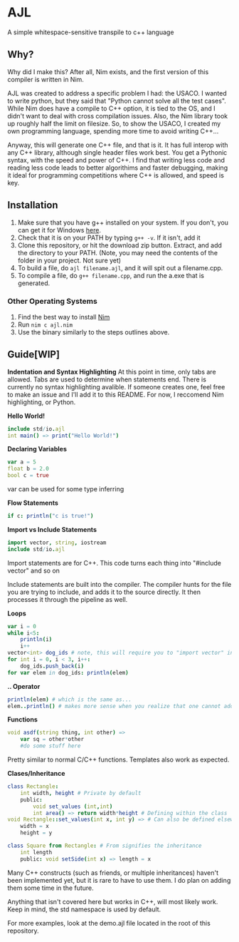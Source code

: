 # AJL

A simple whitespace-sensitive transpile to c++ language
## Why?
Why did I make this? After all, Nim exists, and the first version of this compiler is written in Nim. 

AJL was created to address a specific problem I had: the USACO. I wanted to write python, but they said that "Python cannot solve all the test cases".
While Nim does have a compile to C++ option, it is tied to the OS, and I didn't want to deal with cross compilation issues. Also, the Nim library took up roughly half the 
limit on filesize.
So, to show the USACO, I created my own programming language, spending more time to avoid writing C++...

Anyway, this will generate one C++ file, and that is it. It has full interop with any C++ library, although single header files work best. You get a Pythonic syntax, with the speed and 
power of C++. I find that writing less code and reading less code leads to better algorithims and faster debugging, making it ideal for programming competitions where 
C++ is allowed, and speed is key.

## Installation
1. Make sure that you have g++ installed on your system. If you don't, you can get it for Windows [here](http://www1.cmc.edu/pages/faculty/alee/g++/g++.html).
2. Check that it is on your PATH by typing `g++ -v`. If it isn't, add it
3. Clone this repository, or hit the download zip button. Extract, and add the directory to your PATH. (Note, you may need the contents of the folder in your project. Not sure yet)
4. To build a file, do `ajl filename.ajl`, and it will spit out a filename.cpp. 
5. To compile a file, do `g++ filename.cpp`, and run the a.exe that is generated.

### Other Operating Systems
1. Find the best way to install [Nim](https://nim-lang.org/)
2. Run `nim c ajl.nim`
3. Use the binary similarly to the steps outlines above.

## Guide[WIP]
**Indentation and Syntax Highlighting**
At this point in time, only tabs are allowed. Tabs are used to determine when statements end.
There is currently no syntax highlighting avalible. If someone creates one, feel free to make an issue and I'll add it to this README.
For now, I reccomend Nim highlighting, or Python.

**Hello World!**
```Nim
include std/io.ajl
int main() => print("Hello World!")
```

**Declaring Variables**
```Nim
var a = 5
float b = 2.0
bool c = true
```
var can be used for some type inferring

**Flow Statements**
```Nim
if c: println("c is true!")
```

**Import vs Include Statements**
```Nim
import vector, string, iostream
include std/io.ajl
```
Import statements are for C++. This code turns each thing into "#include vector" and so on

Include statements are built into the compiler. The compiler hunts for the file you are trying to include, and adds it to the source directly. It then processes it through the
pipeline as well.

**Loops**
```Nim
var i = 0
while i<5:
	println(i)
	i++
vector<int> dog_ids # note, this will require you to "import vector" in your file
for int i = 0, i < 3, i++: 
	dog_ids.push_back(i)
for var elem in dog_ids: println(elem)
```

**.. Operator**
```Nim
println(elem) # which is the same as...
elem..println() # makes more sense when you realize that one cannot add methods to STL code in C++
```

**Functions**
```Nim
void asdf(string thing, int other) =>
	var sq = other*other
	#do some stuff here
```
Pretty similar to normal C/C++ functions. Templates also work as expected.

**Clases/Inheritance**
```Nim
class Rectangle:
	int width, height # Private by default
	public:
		void set_values (int,int)
		int area() => return width*height # Defining within the class
void Rectangle::set_values(int x, int y) => # Can also be defined elsewhere
	width = x
	height = y

class Square from Rectangle: # From signifies the inheritance
	int length
	public: void setSide(int x) => length = x
```
Many C++ constructs (such as friends, or multiple inheritances) haven't been implemented yet, but it is rare to have to use them.
I do plan on adding them some time in the future.

Anything that isn't covered here but works in C++, will most likely work. Keep in mind, the std namespace is used by default.

For more examples, look at the demo.ajl file located in the root of this repository.